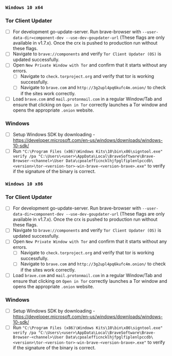 ### **`Windows 10 x64`**

### Tor Client Updater 

- [ ] For development go-update-server. Run brave-browser with `--user-data-dir=component-dev --use-dev-goupdater-url` (These flags are only available in v1.7.x). Once the crx is pushed to production run without these flags.
- [ ] Navigate to `brave://components` and verify `Tor Client Updater (OS)` is updated successfully.
- [ ] Open `New Private Window with Tor` and confirm that it starts without any errors.
	- [ ] Navigate to `check.torproject.org` and verify that tor is working successfully.
	- [ ] Navigate to `brave.com` and `http://3g2upl4pq6kufc4m.onion/` to check if the sites work correctly.
- [ ] Load `brave.com` and `mail.protonmail.com` in a regular Window/Tab and ensure that clicking on `Open in Tor` correctly launches a Tor window and opens the appropriate `.onion` website.

### Windows
- [ ] Setup Windows SDK by downloading - https://developer.microsoft.com/en-us/windows/downloads/windows-10-sdk/
- [ ] Run `"C:\Program Files (x86)\Windows Kits\10\bin\x86\signtool.exe" verify /pa "C:\Users\<user>\AppData\Local\BraveSoftware\Brave-Browser-<channel>\User Data\cpoalefficncklhjfpglfiplenlpccdb\<version>\tor-<version-tor>-win-brave-<version-brave>.exe"` to verify if the signature of the binary is correct.

### **`Windows 10 x86`**

### Tor Client Updater 

- [ ] For development go-update-server. Run brave-browser with `--user-data-dir=component-dev --use-dev-goupdater-url` (These flags are only available in v1.7.x). Once the crx is pushed to production run without these flags.
- [ ] Navigate to `brave://components` and verify `Tor Client Updater (OS)` is updated successfully.
- [ ] Open `New Private Window with Tor` and confirm that it starts without any errors.
	- [ ] Navigate to `check.torproject.org` and verify that tor is working successfully.
	- [ ] Navigate to `brave.com` and `http://3g2upl4pq6kufc4m.onion/` to check if the sites work correctly.
- [ ] Load `brave.com` and `mail.protonmail.com` in a regular Window/Tab and ensure that clicking on `Open in Tor` correctly launches a Tor window and opens the appropriate `.onion` website.

### Windows
- [ ] Setup Windows SDK by downloading - https://developer.microsoft.com/en-us/windows/downloads/windows-10-sdk/
- [ ] Run `"C:\Program Files (x86)\Windows Kits\10\bin\x86\signtool.exe" verify /pa "C:\Users\<user>\AppData\Local\BraveSoftware\Brave-Browser-<channel>\User Data\cpoalefficncklhjfpglfiplenlpccdb\<version>\tor-<version-tor>-win-brave-<version-brave>.exe"` to verify if the signature of the binary is correct.